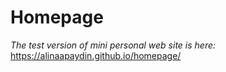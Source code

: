 # Homepage
*The test version of mini personal web site is here:*
https://alinaapaydin.github.io/homepage/

